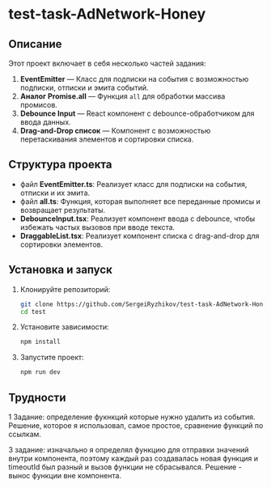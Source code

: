 # test-task-AdNetwork-Honey

## Описание

Этот проект включает в себя несколько частей задания:

1. **EventEmitter** — Класс для подписки на события с возможностью подписки, отписки и эмита событий.
2. **Аналог Promise.all** — Функция `all` для обработки массива промисов.
3. **Debounce Input** — React компонент с debounce-обработчиком для ввода данных.
4. **Drag-and-Drop список** — Компонент с возможностью перетаскивания элементов и сортировки списка.

## Структура проекта

- файл **EventEmitter.ts**: Реализует класс для подписки на события, отписки и их эмита.
- файл **all.ts**: Функция, которая выполняет все переданные промисы и возвращает результаты.
- **DebounceInput.tsx**: Реализует компонент ввода с debounce, чтобы избежать частых вызовов при вводе текста.
- **DraggableList.tsx**: Реализует компонент списка с drag-and-drop для сортировки элементов.

## Установка и запуск

1. Клонируйте репозиторий:

   ```bash
   git clone https://github.com/SergeiRyzhikov/test-task-AdNetwork-Honey.git test
   cd test
2. Установите зависимости:
   ```bash
   npm install
3. Запустите проект:
   ```bash
   npm run dev

## Трудности

1 Задание:
определение фукнкций которые нужно удалить из события. Решение, которое я использовал, самое простое, сравнение функций по ссылкам.

3 задание:
изначально я определял функцию для отправки значений внутри компонента, поэтому каждый раз создавалась новая функция и timeoutId был разный и вызов функции не сбрасывался. Решение - вынос функции вне компонента.
